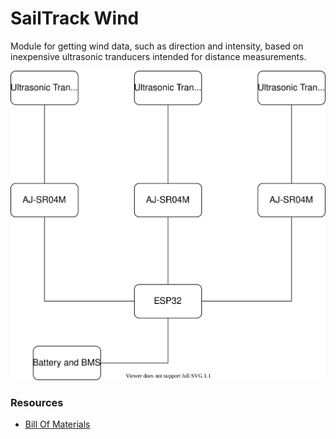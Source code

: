 # SailTrack Wind
Module for getting wind data, such as direction and intensity, based on inexpensive ultrasonic tranducers intended for distance measurements.

<p align="center">
  <img src="block-diagram.svg"/>
</p>

### Resources
* [Bill Of Materials](BOM.csv)

